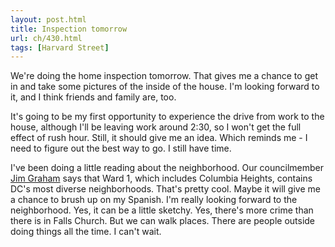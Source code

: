 ```yaml
---
layout: post.html
title: Inspection tomorrow
url: ch/430.html
tags: [Harvard Street]
---
```

We're doing the home inspection tomorrow. That gives me a chance to get in and take some pictures of the inside of the house. I'm looking forward to it, and I think friends and family are, too.

It's going to be my first opportunity to experience the drive from work to the house, although I'll be leaving work around 2:30, so I won't get the full effect of rush hour. Still, it should give me an idea. Which reminds me - I need to figure out the best way to go. I still have time.

I've been doing a little reading about the neighborhood. Our councilmember [Jim Graham](http://www.grahamwone.com/) says that Ward 1, which includes Columbia Heights, contains DC's most diverse neighborhoods. That's pretty cool. Maybe it will give me a chance to brush up on my Spanish. I'm really looking forward to the neighborhood. Yes, it can be a little sketchy. Yes, there's more crime than there is in Falls Church. But we can walk places. There are people outside doing things all the time. I can't wait.
